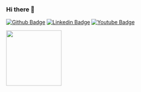 ### Hi there 👋

[![Github Badge](https://img.shields.io/badge/-Github-000?style=flat-square&logo=Github&logoColor=white&link=https://github.com/kadsonlima)](https://github.com/kadsonlima)
[![Linkedin Badge](https://img.shields.io/badge/-LinkedIn-blue?style=flat-square&logo=Linkedin&logoColor=white&link=https://www.linkedin.com/in/kadsonlima/)](https://www.linkedin.com/in/kadsonlima/)
[![Youtube Badge](https://img.shields.io/badge/-YouTube-ff0000?style=flat-square&labelColor=ff0000&logo=youtube&logoColor=white&link=https://https://www.youtube.com/channel/UCzYepeJXM-5J4QGVE_MISnA)](https://www.youtube.com/channel/UCzYepeJXM-5J4QGVE_MISnA)


<div>
<a href="https://github.com/KadsonLima">
<img height="150em" src="https://github-readme-stats.vercel.app/api?username=KadsonLima&show_icons=true&include_all_commits=true&count_private=true"/>
</div>
<!--
**KadsonLima/KadsonLima** is a ✨ _special_ ✨ repository because its `README.md` (this file) appears on your GitHub profile.

Here are some ideas to get you started:

- 🔭 I’m currently working on ...
- 🌱 I’m currently learning ...
- 👯 I’m looking to collaborate on ...
- 🤔 I’m looking for help with ...
- 💬 Ask me about ...
- 📫 How to reach me: ...
- 😄 Pronouns: ...
- ⚡ Fun fact: ...
-->
